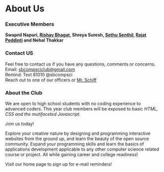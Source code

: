 # About Us
### Executive Members

**Swapnil Napuri, <a href="http://rishavb123.github.io"> Rishav Bhagat</a>, Shreya Suresh, <a href="https://sethusenthil.com">Sethu Senthil</a>, <a href="http://scalarfield.github.i">Rajat Peddinti</a> and Nehal Thakkar**


### Contact US
Feel free to contact us if you have any questions, comments or concerns.<br>
Email: <a href="mailto:sbcompsciclub@gmail.com">sbcompsciclub@gmail.com</a> <br>
Remind: Text 81010 @sbcompsci <br>
Reach out to one of our officers or <a href="mailto:steven.shiff@sbschools.org">Mr. Schiff</a> <br>


### About the Club

We are open to high school students with no coding experience to advanced coders. This year club members will be exposed to basic *HTML, CSS and the mutifaceted Javascript.*

Join us today!

Explore your creative nature by designing and programming interactive websites from the ground up, and learn the beauty of the open source community. Expand your programming skills and learn the basics of applications development applicable to any other computer science related course or project. All while gaining career and college readiness!

Visit our home page to sign up for e-mail reminders!

